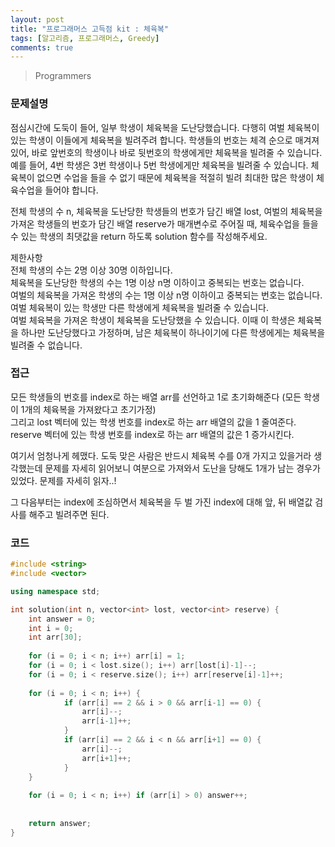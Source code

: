 ```yaml
---
layout: post
title: "프로그래머스 고득점 kit : 체육복"
tags: [알고리즘, 프로그래머스, Greedy]
comments: true
---
```


> Programmers  

### 문제설명  
점심시간에 도둑이 들어, 일부 학생이 체육복을 도난당했습니다. 다행히 여벌 체육복이 있는 학생이 이들에게 체육복을 빌려주려 합니다. 학생들의 번호는 체격 순으로 매겨져 있어, 바로 앞번호의 학생이나 바로 뒷번호의 학생에게만 체육복을 빌려줄 수 있습니다. 예를 들어, 4번 학생은 3번 학생이나 5번 학생에게만 체육복을 빌려줄 수 있습니다. 체육복이 없으면 수업을 들을 수 없기 때문에 체육복을 적절히 빌려 최대한 많은 학생이 체육수업을 들어야 합니다.  

전체 학생의 수 n, 체육복을 도난당한 학생들의 번호가 담긴 배열 lost, 여벌의 체육복을 가져온 학생들의 번호가 담긴 배열 reserve가 매개변수로 주어질 때, 체육수업을 들을 수 있는 학생의 최댓값을 return 하도록 solution 함수를 작성해주세요.  

제한사항  
전체 학생의 수는 2명 이상 30명 이하입니다.  
체육복을 도난당한 학생의 수는 1명 이상 n명 이하이고 중복되는 번호는 없습니다.  
여벌의 체육복을 가져온 학생의 수는 1명 이상 n명 이하이고 중복되는 번호는 없습니다.  
여벌 체육복이 있는 학생만 다른 학생에게 체육복을 빌려줄 수 있습니다.  
여벌 체육복을 가져온 학생이 체육복을 도난당했을 수 있습니다. 이때 이 학생은 체육복을 하나만 도난당했다고 가정하며, 남은 체육복이 하나이기에 다른 학생에게는 체육복을 빌려줄 수 없습니다.  

### 접근  
모든 학생들의 번호를 index로 하는 배열 arr를 선언하고 1로 초기화해준다 (모든 학생이 1개의 체육복을 가져왔다고 초기가정)  
그리고 lost 벡터에 있는 학생 번호를 index로 하는 arr 배열의 값을 1 줄여준다.  
reserve 벡터에 있는 학생 번호를 index로 하는 arr 배열의 값은 1 증가시킨다.  

여기서 엄청나게 헤맸다. 도둑 맞은 사람은 반드시 체육복 수를 0개 가지고 있을거라 생각했는데 문제를 자세히 읽어보니 여분으로 가져와서 도난을 당해도 1개가 남는 경우가 있었다. 문제를 자세히 읽자..!  

그 다음부터는 index에 조심하면서 체육복을 두 벌 가진 index에 대해 앞, 뒤 배열값 검사를 해주고 빌려주면 된다.  


### 코드  
~~~c++
#include <string>
#include <vector>

using namespace std;

int solution(int n, vector<int> lost, vector<int> reserve) {
    int answer = 0;
    int i = 0;
    int arr[30];
    
    for (i = 0; i < n; i++) arr[i] = 1;
    for (i = 0; i < lost.size(); i++) arr[lost[i]-1]--;
    for (i = 0; i < reserve.size(); i++) arr[reserve[i]-1]++;
    
    for (i = 0; i < n; i++) {
            if (arr[i] == 2 && i > 0 && arr[i-1] == 0) {
                arr[i]--;
                arr[i-1]++;
            }
            if (arr[i] == 2 && i < n && arr[i+1] == 0) {
                arr[i]--;
                arr[i+1]++;
            }
    }
    
    for (i = 0; i < n; i++) if (arr[i] > 0) answer++;
    
    
    return answer;
}
~~~